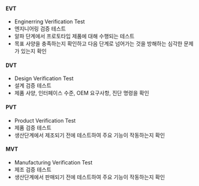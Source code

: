 #### EVT

- Enginerring Verification Test
- 엔지니어링 검증 테스트
- 알파 단계에서 프로토타입 제품에 대해 수행되는 테스트
- 목표 사양을 충족하는지 확인하고 다음 단계로 넘어가는 것을 방해하는 심각한 문제가 있는지 확인

#### DVT

-  Design Verification Test
- 설계 검증 테스트
- 제품 사양, 인터페이스 수준, OEM 요구사항, 진단 명령을 확인

#### PVT

- Product Verification Test
- 제품 검증 테스트
- 생산단계에서 제조되기 전에 테스트하여 주요 기능이 작동하는지 확인

#### MVT

- Manufacturing Verification Test
- 제조 검증 테스트
- 생산단계에서 판매되기 전에 테스트하여 주요 기능이 작동하는지 확인

